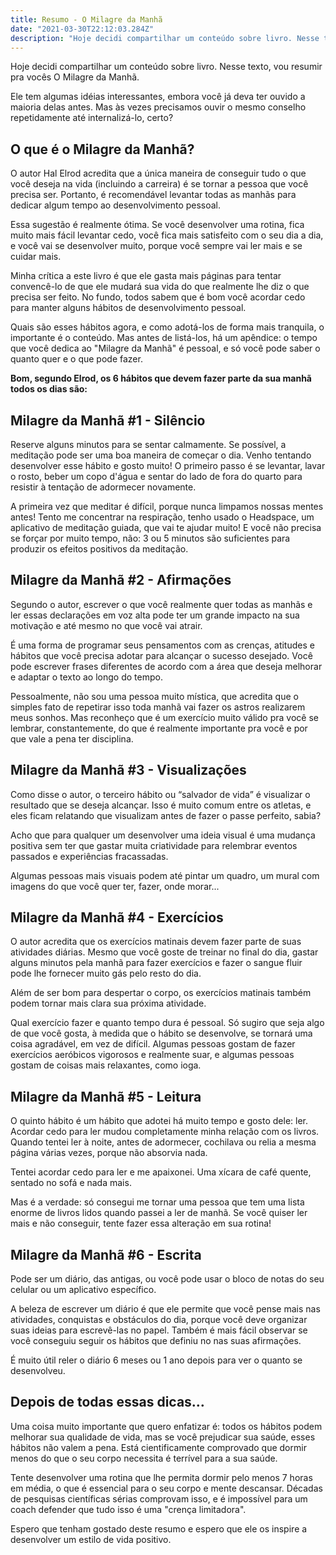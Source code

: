 ```yaml
---
title: Resumo - O Milagre da Manhã
date: "2021-03-30T22:12:03.284Z"
description: "Hoje decidi compartilhar um conteúdo sobre livro. Nesse texto, vou resumir pra vocês O Milagre da Manhã."
---
```


Hoje decidi compartilhar um conteúdo sobre livro. Nesse texto, vou resumir pra vocês O Milagre da Manhã.

Ele tem algumas idéias interessantes, embora você já deva ter ouvido a maioria delas antes. Mas às vezes precisamos ouvir o mesmo conselho repetidamente até internalizá-lo, certo?

## O que é o Milagre da Manhã?

O autor Hal Elrod acredita que a única maneira de conseguir tudo o que você deseja na vida (incluindo a carreira) é se tornar a pessoa que você precisa ser. Portanto, é recomendável levantar todas as manhãs para dedicar algum tempo ao desenvolvimento pessoal.

Essa sugestão é realmente ótima. Se você desenvolver uma rotina, fica muito mais fácil levantar cedo, você fica mais satisfeito com o seu dia a dia, e você vai se desenvolver muito, porque você sempre vai ler mais e se cuidar mais.

Minha crítica a este livro é que ele gasta mais páginas para tentar convencê-lo de que ele mudará sua vida do que realmente lhe diz o que precisa ser feito. No fundo, todos sabem que é bom você acordar cedo para manter alguns hábitos de desenvolvimento pessoal.

Quais são esses hábitos agora, e como adotá-los de forma mais tranquila, o importante é o conteúdo. Mas antes de listá-los, há um apêndice: o tempo que você dedica ao "Milagre da Manhã" é pessoal, e só você pode saber o quanto quer e o que pode fazer.

**Bom, segundo Elrod, os 6 hábitos que devem fazer parte da sua manhã todos os dias são:**

## Milagre da Manhã #1 - Silêncio

Reserve alguns minutos para se sentar calmamente. Se possível, a meditação pode ser uma boa maneira de começar o dia. Venho tentando desenvolver esse hábito e gosto muito! O primeiro passo é se levantar, lavar o rosto, beber um copo d'água e sentar do lado de fora do quarto para resistir à tentação de adormecer novamente.

A primeira vez que meditar é difícil, porque nunca limpamos nossas mentes antes! Tento me concentrar na respiração, tenho usado o Headspace, um aplicativo de meditação guiada, que vai te ajudar muito! E você não precisa se forçar por muito tempo, não: 3 ou 5 minutos são suficientes para produzir os efeitos positivos da meditação.

## Milagre da Manhã #2 - Afirmações

Segundo o autor, escrever o que você realmente quer todas as manhãs e ler essas declarações em voz alta pode ter um grande impacto na sua motivação e até mesmo no que você vai atrair.

É uma forma de programar seus pensamentos com as crenças, atitudes e hábitos que você precisa adotar para alcançar o sucesso desejado. Você pode escrever frases diferentes de acordo com a área que deseja melhorar e adaptar o texto ao longo do tempo.

Pessoalmente, não sou uma pessoa muito mística, que acredita que o simples fato de repetirar isso toda manhã vai fazer os astros realizarem meus sonhos. Mas reconheço que é um exercício muito válido pra você se lembrar, constantemente, do que é realmente importante pra você e por que vale a pena ter disciplina.

## Milagre da Manhã #3 - Visualizações

Como disse o autor, o terceiro hábito ou “salvador de vida” é visualizar o resultado que se deseja alcançar. Isso é muito comum entre os atletas, e eles ficam relatando que visualizam antes de fazer o passe perfeito, sabia?

Acho que para qualquer um desenvolver uma ideia visual é uma mudança positiva sem ter que gastar muita criatividade para relembrar eventos passados e experiências fracassadas.

Algumas pessoas mais visuais podem até pintar um quadro, um mural com imagens do que você quer ter, fazer, onde morar...

## Milagre da Manhã #4 - Exercícios

O autor acredita que os exercícios matinais devem fazer parte de suas atividades diárias. Mesmo que você goste de treinar no final do dia, gastar alguns minutos pela manhã para fazer exercícios e fazer o sangue fluir pode lhe fornecer muito gás pelo resto do dia.

Além de ser bom para despertar o corpo, os exercícios matinais também podem tornar mais clara sua próxima atividade.

Qual exercício fazer e quanto tempo dura é pessoal. Só sugiro que seja algo de que você gosta, à medida que o hábito se desenvolve, se tornará uma coisa agradável, em vez de difícil. Algumas pessoas gostam de fazer exercícios aeróbicos vigorosos e realmente suar, e algumas pessoas gostam de coisas mais relaxantes, como ioga.

## Milagre da Manhã #5 - Leitura

O quinto hábito é um hábito que adotei há muito tempo e gosto dele: ler. Acordar cedo para ler mudou completamente minha relação com os livros. Quando tentei ler à noite, antes de adormecer, cochilava ou relia a mesma página várias vezes, porque não absorvia nada.

Tentei acordar cedo para ler e me apaixonei. Uma xícara de café quente, sentado no sofá e nada mais.

Mas é a verdade: só consegui me tornar uma pessoa que tem uma lista enorme de livros lidos quando passei a ler de manhã. Se você quiser ler mais e não conseguir, tente fazer essa alteração em sua rotina!

## Milagre da Manhã #6 - Escrita

Pode ser um diário, das antigas, ou você pode usar o bloco de notas do seu celular ou um aplicativo específico.

A beleza de escrever um diário é que ele permite que você pense mais nas atividades, conquistas e obstáculos do dia, porque você deve organizar suas ideias para escrevê-las no papel. Também é mais fácil observar se você conseguiu seguir os hábitos que definiu no nas suas afirmações.

É muito útil reler o diário 6 meses ou 1 ano depois para ver o quanto se desenvolveu.

## Depois de todas essas dicas…

Uma coisa muito importante que quero enfatizar é: todos os hábitos podem melhorar sua qualidade de vida, mas se você prejudicar sua saúde, esses hábitos não valem a pena. Está cientificamente comprovado que dormir menos do que o seu corpo necessita é terrível para a sua saúde.

Tente desenvolver uma rotina que lhe permita dormir pelo menos 7 horas em média, o que é essencial para o seu corpo e mente descansar. Décadas de pesquisas científicas sérias comprovam isso, e é impossível para um coach defender que tudo isso é uma "crença limitadora".

Espero que tenham gostado deste resumo e espero que ele os inspire a desenvolver um estilo de vida positivo.